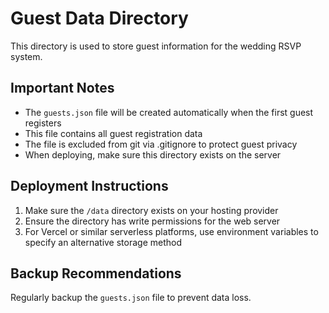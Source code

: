 # Guest Data Directory

This directory is used to store guest information for the wedding RSVP system.

## Important Notes

- The `guests.json` file will be created automatically when the first guest registers
- This file contains all guest registration data
- The file is excluded from git via .gitignore to protect guest privacy
- When deploying, make sure this directory exists on the server

## Deployment Instructions

1. Make sure the `/data` directory exists on your hosting provider
2. Ensure the directory has write permissions for the web server
3. For Vercel or similar serverless platforms, use environment variables to specify an alternative storage method

## Backup Recommendations

Regularly backup the `guests.json` file to prevent data loss.